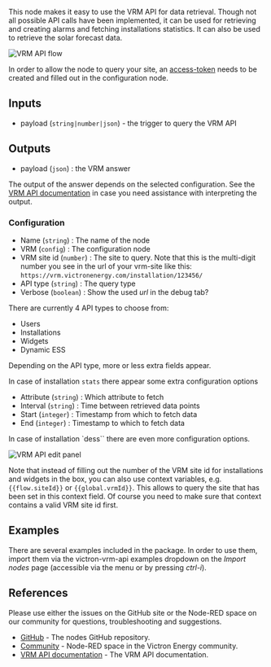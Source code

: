 This node makes it easy to use the VRM API for data retrieval. Though not all 
possible API calls have been implemented, it can be used for retrieving and
creating alarms and fetching installations statistics. It can also be used to
retrieve the solar forecast data.

![VRM API flow](./img/vrm-api-flow.png)

In order to allow the node to query your site, an
[access-token](https://vrm.victronenergy.com/access-tokens) needs to be created
and filled out in the configuration node.

## Inputs

* payload (`string|number|json`) - the trigger to query the VRM API

## Outputs

* payload (`json`) : the VRM answer

The output of the answer depends on the selected configuration. See the [VRM API documentation](https://vrm-api-docs.victronenergy.com/#)
in case you need assistance with interpreting the output.

### Configuration

- Name (`string`) : The name of the node
- VRM (`config`) : The configuration node
- VRM site id (`number`) : The site to query. Note that this is the multi-digit number you see in the url of your vrm-site like this: `https://vrm.victronenergy.com/installation/123456/`
- API type (`string`) : The query type
- Verbose (`boolean`) : Show the used _url_ in the debug tab?

There are currently 4 API types to choose from:
- Users
- Installations
- Widgets
- Dynamic ESS

Depending on the API type, more or less extra fields appear.

In case of installation `stats` there appear some extra configuration options
- Attribute (`string`) : Which attribute to fetch
- Interval (`string`) : Time between retrieved data points
- Start (`integer`) : Timestamp from which to fetch data
- End (`integer`) : Timestamp to which to fetch data

In case of installation `dess`` there are even more configuration options.

![VRM API edit panel](./img/vrm-api-edit-panel.png)

Note that instead of filling out the number of the VRM site id for installations and widgets in the box, you
can also use context variables, e.g. `{{flow.siteId}}` or `{{global.vrmId}}`. This allows to query the site
that has been set in this context field. Of course you need to make sure that context contains a valid VRM site id first.


## Examples

There are several examples included in the package. In order to use them, import them via the
victron-vrm-api examples dropdown on the _Import nodes_ page (accessible via
the menu or by pressing _ctrl-i_).

## References

Please use either the issues on the GitHub site or the Node-RED space on our community for questions, troubleshooting and suggestions.
- [GitHub](https://github.com/dirkjanfaber/victron-vrm-api) - The nodes GitHub repository.
- [Community](https://community.victronenergy.com/tag/node-red) - Node-RED space in the Victron Energy community.
- [VRM API documentation](https://vrm-api-docs.victronenergy.com/#) - The VRM API documentation.


